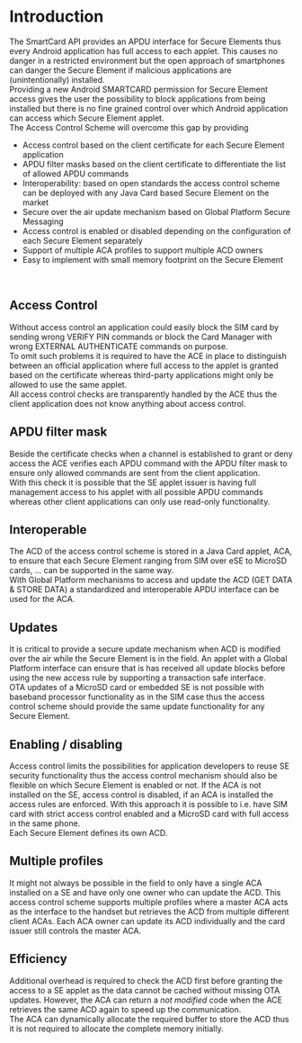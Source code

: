 # Introduction #

The SmartCard API provides an APDU interface for Secure Elements thus every Android application has full access to each applet. This causes no danger in a restricted environment but the open approach of smartphones can danger the Secure Element if malicious applications are (unintentionally) installed.<br />
Providing a new Android SMARTCARD permission for Secure Element access gives the user the possibility to block applications from being installed but there is no fine grained control over which Android application can access which Secure Element applet.<br />
The Access Control Scheme will overcome this gap by providing
  * Access control based on the client certificate for each Secure Element application
  * APDU filter masks based on the client certificate to differentiate the list of allowed APDU commands
  * Interoperability: based on open standards the access control scheme can be deployed with any Java Card based Secure Element on the market
  * Secure over the air update mechanism based on Global Platform Secure Messaging
  * Access control is enabled or disabled depending on the configuration of each Secure Element separately
  * Support of multiple ACA profiles to support multiple ACD owners
  * Easy to implement with small memory footprint on the Secure Element
<br />

## Access Control ##
Without access control an application could easily block the SIM card by sending wrong VERIFY PIN commands or block the Card Manager with wrong EXTERNAL AUTHENTICATE commands on purpose.<br />
To omit such problems it is required to have the ACE in place to distinguish between an official application where full access to the applet is granted based on the certificate whereas third-party applications might only be allowed to use the same applet.<br />
All access control checks are transparently handled by the ACE thus the client application does not know anything about access control.<br />

## APDU filter mask ##
Beside the certificate checks when a channel is established to grant or deny access the ACE verifies each APDU command with the APDU filter mask to ensure only allowed commands are sent from the client application.<br />
With this check it is possible that the SE applet issuer is having full management access to his applet with all possible APDU commands whereas other client applications can only use read-only functionality.<br />

## Interoperable ##
The ACD of the access control scheme is stored in a Java Card applet, ACA, to ensure that each Secure Element ranging from SIM over eSE to MicroSD cards, ... can be supported in the same way.<br />
With Global Platform mechanisms to access and update the ACD (GET DATA & STORE DATA) a standardized and interoperable APDU interface can be used for the ACA.<br />

## Updates ##
It is critical to provide a secure update mechanism when ACD is modified over the air while the Secure Element is in the field. An applet with a Global Platform interface can ensure that is has received all update blocks before using the new access rule by supporting a transaction safe interface.<br />
OTA updates of a MicroSD card or embedded SE is not possible with baseband processor functionality as in the SIM case thus the access control scheme should provide the same update functionality for any Secure Element.<br />

## Enabling / disabling ##
Access control limits the possibilities for application developers to reuse SE security functionality thus the access control mechanism should also be flexible on which Secure Element is enabled or not. If the ACA is not installed on the SE, access control is disabled, if an ACA is installed the access rules are enforced. With this approach it is possible to i.e. have SIM card with strict access control enabled and a MicroSD card with full access in the same phone.<br />
Each Secure Element defines its own ACD.<br />

## Multiple profiles ##
It might not always be possible in the field to only have a single ACA installed on a SE and have only one owner who can update the ACD. This access control scheme supports multiple profiles where a master ACA acts as the interface to the handset but retrieves the ACD from multiple different client ACAs. Each ACA owner can update its ACD individually and the card issuer still controls the master ACA.<br />

## Efficiency ##
Additional overhead is required to check the ACD first before granting the access to a SE applet as the data cannot be cached without missing OTA updates. However, the ACA can return a _not modified_ code when the ACE retrieves the same ACD again to speed up the communication.<br />
The ACA can dynamically allocate the required buffer to store the ACD thus it is not required to allocate the complete memory initially.
